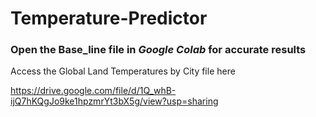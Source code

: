 # Temperature-Predictor

### Open the Base_line file in *Google Colab* for accurate results

Access the Global Land Temperatures by City file here

https://drive.google.com/file/d/1Q_whB-ijQ7hKQgJo9ke1hpzmrYt3bX5g/view?usp=sharing
